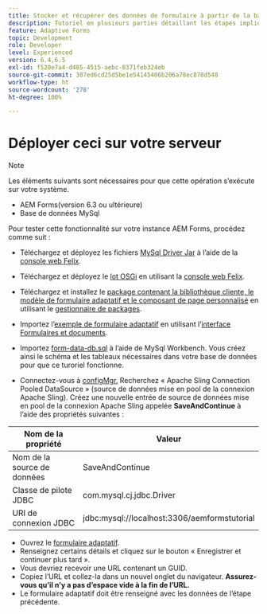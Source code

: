 ```yaml
---
title: Stocker et récupérer des données de formulaire à partir de la base de données MySQL - Déploiement
description: Tutoriel en plusieurs parties détaillant les étapes impliquées dans le stockage et la récupération des données de formulaire
feature: Adaptive Forms
topic: Development
role: Developer
level: Experienced
version: 6.4,6.5
exl-id: f520e7a4-d485-4515-aebc-8371feb324eb
source-git-commit: 307ed6cd25d5be1e54145406b206a78ec878d548
workflow-type: ht
source-wordcount: '278'
ht-degree: 100%

---
```


# Déployer ceci sur votre serveur

>[!NOTE]
>
>Les éléments suivants sont nécessaires pour que cette opération s’exécute sur votre système.
>
>* AEM Forms(version 6.3 ou ultérieure)
>* Base de données MySql

Pour tester cette fonctionnalité sur votre instance AEM Forms, procédez comme suit :

* Téléchargez et déployez les fichiers [MySql Driver Jar](assets/mysqldriver.jar) à l’aide de la [console web Felix](http://localhost:4502/system/console/bundles).
* Téléchargez et déployez le [lot OSGi](assets/SaveAndContinue.SaveAndContinue.core-1.0-SNAPSHOT.jar) en utilisant la [console web Felix](http://localhost:4502/system/console/bundles).
* Téléchargez et installez le [package contenant la bibliothèque cliente, le modèle de formulaire adaptatif et le composant de page personnalisé](assets/store-and-fetch-af-with-data.zip) en utilisant le [gestionnaire de packages](http://localhost:4502/crx/packmgr/index.jsp).
* Importez l’[exemple de formulaire adaptatif](assets/sample-adaptive-form.zip) en utilisant l’[interface Formulaires et documents](http://localhost:4502/aem/forms.html/content/dam/formsanddocuments).

* Importez [form-data-db.sql](assets/form-data-db.sql) à l’aide de MySql Workbench. Vous créez ainsi le schéma et les tableaux nécessaires dans votre base de données pour que ce turoriel fonctionne.
* Connectez-vous à [configMgr.](http://localhost:4502/system/console/configMgr) Recherchez « Apache Sling Connection Pooled DataSource » (source de données mise en pool de la connexion Apache Sling). Créez une nouvelle entrée de source de données mise en pool de la connexion Apache Sling appelée **SaveAndContinue** à l’aide des propriétés suivantes :

| Nom de la propriété | Valeur |
| ------------------------|---------------------------------------|
| Nom de la source de données | SaveAndContinue |
| Classe de pilote JDBC | com.mysql.cj.jdbc.Driver |
| URI de connexion JDBC | jdbc:mysql://localhost:3306/aemformstutorial |

* Ouvrez le [formulaire adaptatif](http://localhost:4502/content/dam/formsanddocuments/demostoreandretrieveformdata/jcr:content?wcmmode=disabled).
* Renseignez certains détails et cliquez sur le bouton « Enregistrer et continuer plus tard ».
* Vous devriez recevoir une URL contenant un GUID.
* Copiez l’URL et collez-la dans un nouvel onglet du navigateur. **Assurez-vous qu’il n’y a pas d’espace vide à la fin de l’URL.**
* Le formulaire adaptatif doit être renseigné avec les données de l’étape précédente.
